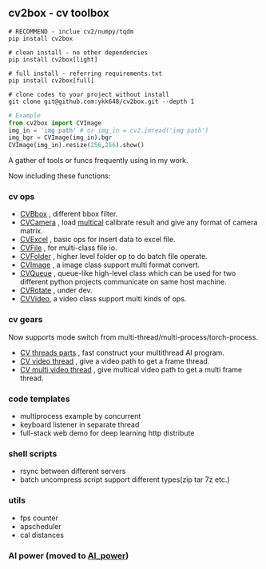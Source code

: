 ## cv2box - cv toolbox

```shell
# RECOMMEND - inclue cv2/numpy/tqdm
pip install cv2box

# clean install - no other dependencies
pip install cv2box[light] 

# full install - referring requirements.txt
pip install cv2box[full]

# clone codes to your project without install
git clone git@github.com:ykk648/cv2box.git --depth 1
```

```python
# Example
from cv2box import CVImage
img_in = 'img path' # or img_in = cv2.imread('img path')
img_bgr = CVImage(img_in).bgr
CVImage(img_in).resize(256,256).show()
```

A gather of tools or funcs frequently using in my work.

Now including these functions:

### cv ops
- [CVBbox](./cv_ops#cvbox) , different bbox filter.
- [CVCamera](./cv_ops#cvcamera) , load [multical](https://github.com/makerdao/multicall) calibrate result and give any format of camera matrix.
- [CVExcel](./cv_ops#cvexcel) , basic ops for insert data to excel file.
- [CVFile](./cv_ops#cvfile) , for multi-class file io.
- [CVFolder](./cv_ops) , higher level folder op to do batch file operate.
- [CVImage](./cv_ops#cvimage) , a image class support multi format convert.
- [CVQueue](./cv_ops#cvqueue) , queue-like high-level class which can be used for two different python projects communicate on same host machine.
- [CVRotate](./cv_ops) , under dev.
- [CVVideo](./cv_ops#cvvideo), a video class support multi kinds of ops.


### cv gears

Now supports mode switch from multi-thread/multi-process/torch-process. 

- [CV threads parts](./cv_gears#CV-Threads-Parts) , fast construct your multithread AI program.
- [CV video thread](./cv_gears#CV-Video-Thread) , give a video path to get a frame thread.
- [CV multi video thread](./cv_gears#CV-Multi-Video-Thread) , give multical video path to get a multi frame thread.

### code templates

- multiprocess example by concurrent
- keyboard listener in separate thread
- full-stack web demo for deep learning http distribute

### shell scripts

- rsync between different servers
- batch uncompress script support different types(zip tar 7z etc.)

### utils

- fps counter
- apscheduler
- cal distances

### AI power (moved to [AI_power](https://github.com/ykk648/AI_power))
